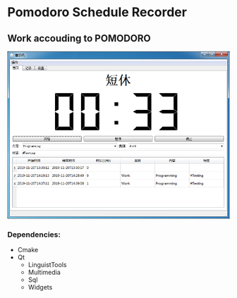 # Pomodoro Schedule Recorder
## Work accouding to POMODORO
![Screen Shot](./data/screenshots/chinese.png)
### Dependencies:
- Cmake
- Qt
	- LinguistTools
	- Multimedia
	- Sql
	- Widgets
